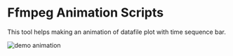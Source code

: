 # Ffmpeg Animation Scripts

This tool helps making an animation of datafile plot with time sequence bar.

![demo animation](https://i.imgur.com/qTwWubK.gif)
